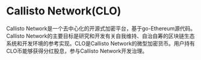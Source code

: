# Callisto Network(CLO)

Callisto Network是一个去中心化的开源式加密平台，基于go-Ethereum源代码。Callisto Network的主要目标是研究和开发有关自我维持、自治自筹的区块链生态系统和开发环境的参考实现。CLO是Callisto Network的微型加密货币。用户持有CLO币能够获得分红股息，参与Callisto Network开发治理。

